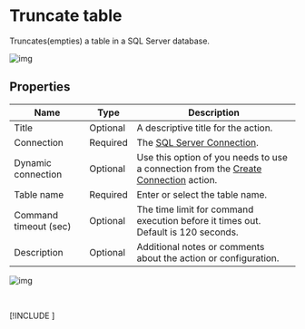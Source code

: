 # Truncate table

Truncates(empties) a table in a SQL Server database.

![img](https://profitbasedocs.blob.core.windows.net/flowimages/SQL-example-truncate.png)

## Properties

| Name         | Type       | Description                                       |
|--------------|-----------------|---------------------------------------------------|
| Title              | Optional        | A descriptive title for the action.               |
| Connection      | Required | The [SQL Server Connection](./connection.md).         |
| Dynamic connection | Optional | Use this option of you needs to use a connection from the [Create Connection](./create-connection.md) action. |
| Table name  | Required  | Enter or select the table name. |
| Command timeout (sec) | Optional | The time limit for command execution before it times out. Default is 120 seconds.|
| Description   | Optional | Additional notes or comments about the action or configuration. |




![img](https://profitbasedocs.blob.core.windows.net/flowimages/truncate-table.png)

<br/>

[!INCLUDE [](__videos.md)]